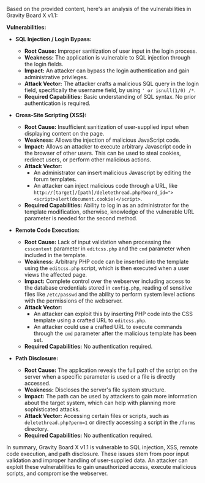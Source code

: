 Based on the provided content, here's an analysis of the vulnerabilities in Gravity Board X v1.1:

**Vulnerabilities:**

*   **SQL Injection / Login Bypass:**
    *   **Root Cause:** Improper sanitization of user input in the login process.
    *   **Weakness:** The application is vulnerable to SQL injection through the login fields.
    *   **Impact:** An attacker can bypass the login authentication and gain administrative privileges.
    *   **Attack Vector:** The attacker crafts a malicious SQL query in the login field, specifically the username field, by using `' or isnull(1/0) /*`.
    *   **Required Capabilities:** Basic understanding of SQL syntax. No prior authentication is required.

*   **Cross-Site Scripting (XSS):**
    *   **Root Cause:** Insufficient sanitization of user-supplied input when displaying content on the page.
    *   **Weakness:** Allows the injection of malicious JavaScript code.
    *   **Impact:** Allows an attacker to execute arbitrary Javascript code in the browser of other users. This can be used to steal cookies, redirect users, or perform other malicious actions.
    *   **Attack Vector:**
        *   An administrator can insert malicious Javascript by editing the forum templates.
        *   An attacker can inject malicious code through a URL, like `http://[target]/[path]/deletethread.php?board_id="><script>alert(document.cookie)</script>`.
    *   **Required Capabilities:** Ability to log in as an administrator for the template modification, otherwise, knowledge of the vulnerable URL parameter is needed for the second method.

*  **Remote Code Execution:**
    *   **Root Cause:** Lack of input validation when processing the `csscontent` parameter in `editcss.php` and the `cmd` parameter when included in the template.
    *   **Weakness:** Arbitrary PHP code can be inserted into the template using the `editcss.php` script, which is then executed when a user views the affected page.
    *   **Impact:** Complete control over the webserver including access to the database credentials stored in `config.php`, reading of sensitive files like `/etc/passwd` and the ability to perform system level actions with the permissions of the webserver.
    *  **Attack Vector:**
        *   An attacker can exploit this by inserting PHP code into the CSS template using a crafted URL to `editcss.php`.
        *  An attacker could use a crafted URL to execute commands through the `cmd` parameter after the malicious template has been set.
    *   **Required Capabilities:** No authentication required.

*   **Path Disclosure:**
    *   **Root Cause:** The application reveals the full path of the script on the server when a specific parameter is used or a file is directly accessed.
    *   **Weakness:** Discloses the server's file system structure.
    *   **Impact:** The path can be used by attackers to gain more information about the target system, which can help with planning more sophisticated attacks.
    *   **Attack Vector:** Accessing certain files or scripts, such as `deletethread.php?perm=1` or directly accessing a script in the `/forms` directory.
    *   **Required Capabilities:** No authentication required.

In summary, Gravity Board X v1.1 is vulnerable to SQL injection, XSS, remote code execution, and path disclosure. These issues stem from poor input validation and improper handling of user-supplied data. An attacker can exploit these vulnerabilities to gain unauthorized access, execute malicious scripts, and compromise the webserver.
